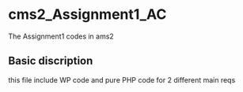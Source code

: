 # cms2_Assignment1_AC
The Assignment1 codes in ams2

## Basic discription
this file include WP code and pure PHP code for 2 different main reqs